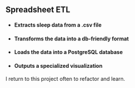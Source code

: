 ## Spreadsheet ETL

* #### Extracts sleep data from a .csv file
* #### Transforms the data into a db-friendly format
* #### Loads the data into a PostgreSQL database
* #### Outputs a specialized visualization


I return to this project often to refactor and learn.

